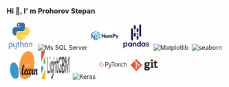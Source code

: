 ### Hi 👋, I' m Prohorov Stepan
<div>
  <img src="https://github.com/devicons/devicon/blob/master/icons/python/python-original-wordmark.svg" title="Python" alt="Python" width="65" height="65"/>&nbsp;
  <img src="[https://github.com/devicons/devicon/blob/master/icons/postgresql/postgresql-original-wordmark.svg](https://user-images.githubusercontent.com/4249331/52232852-e2c4f780-28bd-11e9-835d-1e3cf3e43888.png)" title="Ms SQL Server" alt="Ms SQL Server" width="65" height="65"/>&nbsp;
  <img src="https://github.com/devicons/devicon/blob/master/icons/numpy/numpy-original-wordmark.svg" title="NumPy" alt="NumPy" width="65" height="65"/>&nbsp;
  <img src="https://github.com/devicons/devicon/blob/master/icons/pandas/pandas-original-wordmark.svg" title="pandas" alt="pandas" width="65" height="65"/>&nbsp;
  <img src="https://github.com/valohai/ml-logos/blob/master/matplotlib.svg" title="Matplotlib" alt="Matplotlib" width="65" height="65"/>&nbsp;
  <img src="https://seaborn.pydata.org/_images/logo-tall-lightbg.svg" title="seaborn" alt="seaborn" width="65" height="65"/>&nbsp;
  <img src="https://github.com/scikit-learn/scikit-learn/blob/main/doc/logos/scikit-learn-logo-without-subtitle.svg" title="scikit-learn" alt="scikit-learn" width="65" height="65"/>&nbsp;
  <img src="https://github.com/microsoft/LightGBM/blob/master/docs/logo/LightGBM_logo_black_text.svg" title="LightGBM" alt="LightGBM" width="65" height="65"/>&nbsp;
  <img src="https://github.com/valohai/ml-logos/blob/master/keras-text.svg" title="Keras" alt="Keras" width="65" height="65"/>&nbsp;
  <img src="https://github.com/devicons/devicon/blob/master/icons/pytorch/pytorch-original-wordmark.svg" title="PyTorch" alt="PyTorch" width="65" height="65"/>&nbsp;
  <img src="https://github.com/devicons/devicon/blob/master/icons/git/git-original-wordmark.svg" title="Git" alt="Git" width="65" height="65"/>&nbsp;
  
</div>
<!--
**doublefc/doublefc** is a ✨ _special_ ✨ repository because its `README.md` (this file) appears on your GitHub profile.

Here are some ideas to get you started:

- 🔭 I’m currently working on ...
- 🌱 I’m currently learning ...
- 👯 I’m looking to collaborate on ...
- 🤔 I’m looking for help with ...
- 💬 Ask me about ...
- 📫 How to reach me: ...
- 😄 Pronouns: ...
- ⚡ Fun fact: ...
-->
